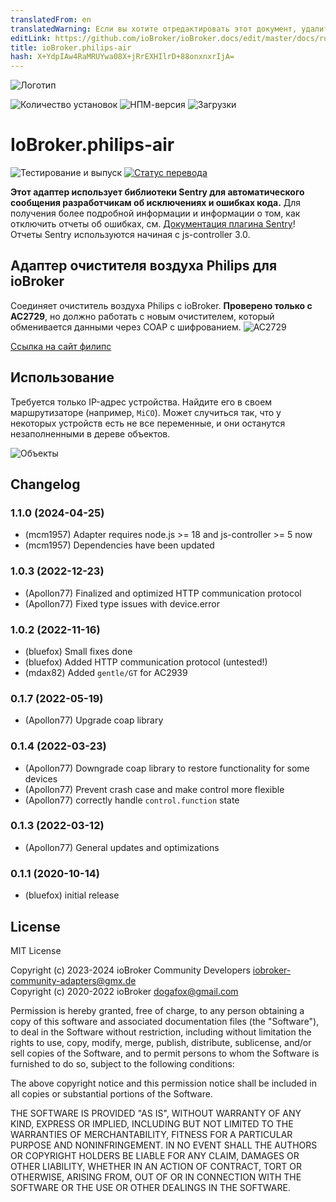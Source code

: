```yaml
---
translatedFrom: en
translatedWarning: Если вы хотите отредактировать этот документ, удалите поле «translationFrom», в противном случае этот документ будет снова автоматически переведен
editLink: https://github.com/ioBroker/ioBroker.docs/edit/master/docs/ru/adapterref/iobroker.philips-air/README.md
title: ioBroker.philips-air
hash: X+YdpIAw4RaMRUYwa08X+jRrEXHIlrD+88onxnxrIjA=
---
```

![Логотип](../../../en/adapterref/iobroker.philips-air/admin/philips-air.png)

![Количество установок](http://iobroker.live/badges/philips-air-stable.svg)
![НПМ-версия](http://img.shields.io/npm/v/iobroker.philips-air.svg)
![Загрузки](https://img.shields.io/npm/dm/iobroker.philips-air.svg)

# IoBroker.philips-air
![Тестирование и выпуск](https://github.com/iobroker-community-adapters/ioBroker.philips-air/workflows/Test%20and%20Release/badge.svg) [![Статус перевода](https://weblate.iobroker.net/widgets/adapters/-/philips-air/svg-badge.svg)](https://weblate.iobroker.net/engage/adapters/?utm_source=widget)

**Этот адаптер использует библиотеки Sentry для автоматического сообщения разработчикам об исключениях и ошибках кода.** Для получения более подробной информации и информации о том, как отключить отчеты об ошибках, см. [Документация плагина Sentry](https://github.com/ioBroker/plugin-sentry#plugin-sentry)! Отчеты Sentry используются начиная с js-controller 3.0.

## Адаптер очистителя воздуха Philips для ioBroker
Соединяет очиститель воздуха Philips с ioBroker.
**Проверено только с AC2729**, но должно работать с новым очистителем, который обменивается данными через COAP с шифрованием.
![AC2729](../../../en/adapterref/iobroker.philips-air/img/device.png)

[Ссылка на сайт филипс](https://www.philips.de/c-m-ho/luftreiniger-und-luftbefeuchter/kombi)

## Использование
Требуется только IP-адрес устройства. Найдите его в своем маршрутизаторе (например, `MiCO`).
Может случиться так, что у некоторых устройств есть не все переменные, и они останутся незаполненными в дереве объектов.

![Объекты](../../../en/adapterref/iobroker.philips-air/img/objects.png)

## Changelog
<!--
    Placeholder for the next version (at the beginning of the line):
    ### **WORK IN PROGRESS**
-->
### 1.1.0 (2024-04-25)
* (mcm1957) Adapter requires node.js >= 18 and js-controller >= 5 now
* (mcm1957) Dependencies have been updated

### 1.0.3 (2022-12-23)
* (Apollon77) Finalized and optimized HTTP communication protocol
* (Apollon77) Fixed type issues with device.error

### 1.0.2 (2022-11-16)
* (bluefox) Small fixes done
* (bluefox) Added HTTP communication protocol (untested!)
* (mdax82) Added `gentle/GT` for AC2939

### 0.1.7 (2022-05-19)
* (Apollon77) Upgrade coap library

### 0.1.4 (2022-03-23)
* (Apollon77) Downgrade coap library to restore functionality for some devices
* (Apollon77) Prevent crash case and make control more flexible
* (Apollon77) correctly handle `control.function` state

### 0.1.3 (2022-03-12)
* (Apollon77) General updates and optimizations

### 0.1.1 (2020-10-14)
* (bluefox) initial release

## License
MIT License

Copyright (c) 2023-2024 ioBroker Community Developers <iobroker-community-adapters@gmx.de>  
Copyright (c) 2020-2022 ioBroker <dogafox@gmail.com>

Permission is hereby granted, free of charge, to any person obtaining a copy
of this software and associated documentation files (the "Software"), to deal
in the Software without restriction, including without limitation the rights
to use, copy, modify, merge, publish, distribute, sublicense, and/or sell
copies of the Software, and to permit persons to whom the Software is
furnished to do so, subject to the following conditions:

The above copyright notice and this permission notice shall be included in all
copies or substantial portions of the Software.

THE SOFTWARE IS PROVIDED "AS IS", WITHOUT WARRANTY OF ANY KIND, EXPRESS OR
IMPLIED, INCLUDING BUT NOT LIMITED TO THE WARRANTIES OF MERCHANTABILITY,
FITNESS FOR A PARTICULAR PURPOSE AND NONINFRINGEMENT. IN NO EVENT SHALL THE
AUTHORS OR COPYRIGHT HOLDERS BE LIABLE FOR ANY CLAIM, DAMAGES OR OTHER
LIABILITY, WHETHER IN AN ACTION OF CONTRACT, TORT OR OTHERWISE, ARISING FROM,
OUT OF OR IN CONNECTION WITH THE SOFTWARE OR THE USE OR OTHER DEALINGS IN THE
SOFTWARE.